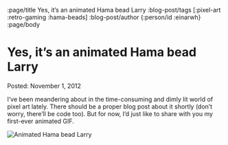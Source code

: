 :page/title Yes, it’s an animated Hama bead Larry
:blog-post/tags [:pixel-art :retro-gaming :hama-beads]
:blog-post/author {:person/id :einarwh}
:page/body

# Yes, it’s an animated Hama bead Larry

Posted: November 1, 2012

I’ve been meandering about in the time-consuming and dimly lit world of pixel art lately. There should be a proper blog post about it shortly (don’t worry, there’ll be code too). But for now, I’d just like to share with you my first-ever animated GIF.

![Animated Hama bead Larry](/images/larry-walks.gif)
